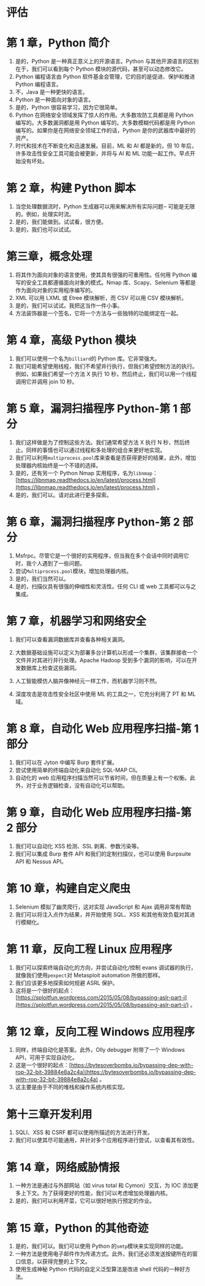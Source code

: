 # 评估

# 第 1 章，Python 简介

1.  是的，Python 是一种真正意义上的开源语言。Python 与其他开源语言的区别在于，我们可以看到每个 Python 模块的源代码，甚至可以动态修改它。
2.  Python 编程语言由 Python 软件基金会管理，它的目的是促进、保护和推进 Python 编程语言。
3.  不，Java 是一种更快的语言。
4.  Python 是一种面向对象的语言。
5.  是的，Python 很容易学习，因为它很简单。
6.  Python 在网络安全领域发挥了惊人的作用。大多数攻防工具都是用 Python 编写的。大多数漏洞都是用 Python 编写的。大多数模糊代码都是用 Python 编写的。如果你是在网络安全领域工作的话，Python 是你的武器库中最好的资产。
7.  时代和技术在不断变化和迅速发展。目前，ML 和 AI 都是新的，但 10 年后，许多攻击性安全工具可能会被更新，并将与 AI 和 ML 功能一起工作。早点开始没有坏处。

# 第 2 章，构建 Python 脚本

1.  当您处理数据流时，Python 生成器可以用来解决所有实际问题 – 可能是无限的。例如，处理实时流。
2.  是的，我们能做到。试试看，很方便。
3.  是的，我们也可以试试。

# 第三章，概念处理

1.  将其作为面向对象的语言使用，使其具有很强的可重用性。任何用 Python 编写的安全工具都遵循面向对象的模式。Nmap 库、Scapy、Selenium 等都是作为面向对象的实用程序编写的。
2.  XML 可以用 LXML 或 Etree 模块解析，而 CSV 可以用 CSV 模块解析。
3.  是的，我们可以试试。我把这当作一件小事。
4.  方法装饰器是一个签名，它将一个方法与一些独特的功能绑定在一起。

# 第 4 章，高级 Python 模块

1.  我们可以使用一个名为`billiard`的 Python 库。它非常强大。
2.  我们可能希望使用线程，我们不希望并行执行，但我们希望控制方法的执行。例如，如果我们希望一个方法 X 执行 10 秒，然后终止，我们可以用一个线程调用它并调用 join 10 秒。

# 第 5 章，漏洞扫描程序 Python-第 1 部分

1.  我们这样做是为了控制这些方法。我们通常希望方法 X 执行 N 秒，然后终止。同样的事情也可以通过线程和多处理的组合来更好地实现。
2.  我们可以利用`multiprocess.pool`库来查看是否获得更好的结果，此外，增加处理器内核始终是一个不错的选择。
3.  是的，还有另一个 Python Nmap 实用程序，名为`libnmap`：[https://libnmap.readthedocs.io/en/latest/process.html](https://libnmap.readthedocs.io/en/latest/process.html) 。
4.  是的，我们可以。请对此进行更多探索。

# 第 6 章，漏洞扫描程序 Python-第 2 部分

1.  Msfrpc。尽管它是一个很好的实用程序，但当我在多个会话中同时调用它时，我个人遇到了一些问题。
2.  尝试`Multiprocess.pool`模块，增加处理器内核。
3.  是的，我们当然可以。
4.  是的，扫描仪具有很强的伸缩性和灵活性。任何 CLI 或 web 工具都可以与之集成。

# 第 7 章，机器学习和网络安全

1.  我们可以查看漏洞数据库并查看各种相关漏洞。
2.  大数据基础设施可以定义为部署多台计算机以形成一个集群，该集群接收一个文件并对其进行并行处理。Apache Hadoop 受到多个漏洞的影响，可以在开发数据库上检查这些漏洞。

4.  人工智能模仿人脑并像神经元一样工作，而机器学习则不然。
5.  深度攻击是攻击性安全社区中使用 ML 的工具之一，它充分利用了 PT 和 ML 域。

# 第 8 章，自动化 Web 应用程序扫描-第 1 部分

1.  我们可以在 Jyton 中编写 Burp 套件扩展。
2.  尝试使用简单的终端自动化来自动化 SQL-MAP Cli。
3.  自动化的 web 应用程序扫描当然可以节省时间，但在质量上有一个权衡。此外，对于业务逻辑检查，没有自动化可以帮助。

# 第 9 章，自动化 Web 应用程序扫描-第 2 部分

1.  我们可以自动化 XSS 检测、SSL 剥离、参数污染等。
2.  我们可以集成 Burp 套件 API 和我们的定制扫描仪，也可以使用 Burpsuite API 和 Nessus API。

# 第 10 章，构建自定义爬虫

1.  Selenium 模拟了幽灵爬行，这对实现 JavaScript 和 Ajax 调用非常有帮助
2.  我们可以将注入点作为结果，并开始使用 SQL、XSS 和其他有效负载对其进行模糊化。

# 第 11 章，反向工程 Linux 应用程序

1.  我们可以探索终端自动化的方向，并尝试自动化/控制 evans 调试器的执行，就像我们使用`pexpect`对 Metasploit automation 所做的那样。
2.  我们应该更多地探索如何规避 ASRL 保护。
3.  这将是一个很好的起点：[https://sploitfun.wordpress.com/2015/05/08/bypassing-aslr-part-i](https://sploitfun.wordpress.com/2015/05/08/bypassing-aslr-part-i/) 。

# 第 12 章，反向工程 Windows 应用程序

1.  同样，终端自动化是答案。此外，Olly debugger 附带了一个 Windows API，可用于实现自动化。
2.  这是一个很好的起点：[https://bytesoverbombs.io/bypassing-dep-with-rop-32-bit-39884e8a2c4a](https://bytesoverbombs.io/bypassing-dep-with-rop-32-bit-39884e8a2c4a) 。
3.  这主要是由于不同的堆栈和操作系统内核实现。

# 第十三章开发利用

1.  SQLI、XSS 和 CSRF 都可以使用所描述的方法进行开发。
2.  我们可以使其尽可能通用，并针对多个应用程序进行尝试，以查看其有效性。

# 第 14 章，网络威胁情报

1.  一种方法是通过与外部网站（如 virus total 和 Cymon）交互，为 IOC 添加更多上下文。为了获得更好的性能，我们可以考虑增加处理器内核。
2.  是的，我们可以利用芹菜，它可以很好地执行预定的作业。

# 第 15 章，Python 的其他奇迹

1.  是的，我们可以。我们可以使用 Python 的`smtp`模块来实现同样的功能。
2.  一种方法是使用电子邮件作为传递方式。此外，我们还必须发送按键所在的窗口信息，以获得完整的上下文。
3.  使用生成神秘 Python 代码的自定义泛型算法是改进 shell 代码的一种好方法。